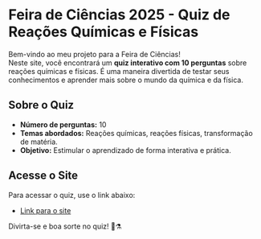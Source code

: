 # Feira de Ciências 2025 - Quiz de Reações Químicas e Físicas

Bem-vindo ao meu projeto para a Feira de Ciências!  
Neste site, você encontrará um **quiz interativo com 10 perguntas** sobre reações químicas e físicas. É uma maneira divertida de testar seus conhecimentos e aprender mais sobre o mundo da química e da física.

## Sobre o Quiz
- **Número de perguntas:** 10  
- **Temas abordados:** Reações químicas, reações físicas, transformação de matéria.  
- **Objetivo:** Estimular o aprendizado de forma interativa e prática.

## Acesse o Site
Para acessar o quiz, use o link abaixo:

- [Link para o site](https://quiz-ciencias.netlify.app/)  

Divirta-se e boa sorte no quiz! 🔬⚗️

